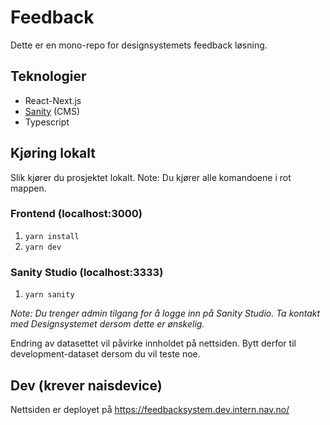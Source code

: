 # Feedback

Dette er en mono-repo for designsystemets feedback løsning.

## Teknologier

- React-Next.js
- [Sanity](https://www.sanity.io "Sanity") (CMS)
- Typescript

## Kjøring lokalt

Slik kjører du prosjektet lokalt.
Note: Du kjører alle komandoene i rot mappen.

### Frontend (localhost:3000)

1. `yarn install`
2. `yarn dev`

### Sanity Studio (localhost:3333)

1. `yarn sanity`

_Note: Du trenger admin tilgang for å logge inn på Sanity Studio. Ta kontakt med Designsystemet dersom dette er ønskelig._

Endring av datasettet vil påvirke innholdet på nettsiden. Bytt derfor til development-dataset dersom du vil teste noe.

## Dev (krever naisdevice)

Nettsiden er deployet på <https://feedbacksystem.dev.intern.nav.no/>
